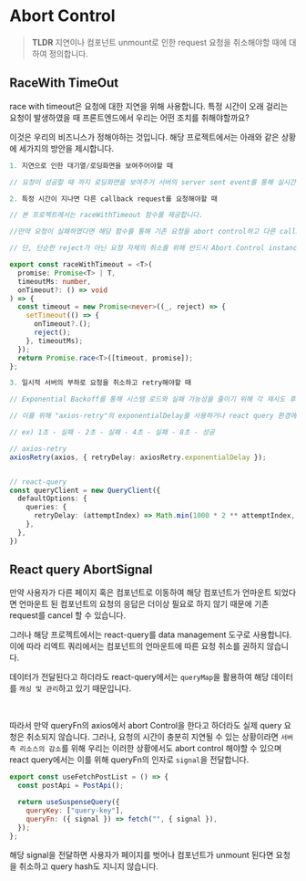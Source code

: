 # Abort Control

> **TLDR** 지연이나 컴포넌트 unmount로 인한 request 요청을 취소해야할 때에 대하여 정의합니다.

## RaceWith TimeOut

race with timeout은 요청에 대한 지연을 위해 사용합니다. 특정 시간이 오래 걸리는 요청이 발생하였을 때 프론트엔드에서 우리는 어떤 조치를 취해야할까요?

이것은 우리의 비즈니스가 정해야하는 것입니다. 해당 프로젝트에서는 아래와 같은 상황에 세가지의 방안을 제시합니다.

```typescript
1. 지연으로 인한 대기열/로딩화면을 보여주어야할 때

// 요청이 성공할 때 까지 로딩화면을 보여주거 서버의 server sent event를 통해 실시간으로 남아있는 큐의 개수를 통해 대기열의 감소를 보여주어야합니다.
```

```typescript
2. 특정 시간이 지나면 다른 callback request를 요청해야할 때

// 본 프로젝트에서는 raceWithTimeout 함수를 제공합니다.

//만약 요청이 실패하였다면 해당 함수를 통해 기존 요청을 abort control하고 다른 callback으로 요청을 재시도 할 수 있습니다.

// 단, 단순한 reject가 아닌 요청 자체의 취소를 위해 반드시 Abort Control instance와 함께 사용해야합니다.

export const raceWithTimeout = <T>(
  promise: Promise<T> | T,
  timeoutMs: number,
  onTimeout?: () => void
) => {
  const timeout = new Promise<never>((_, reject) => {
    setTimeout(() => {
      onTimeout?.();
      reject();
    }, timeoutMs);
  });
  return Promise.race<T>([timeout, promise]);
};
```

```typescript
3. 일시적 서버의 부하로 요청을 취소하고 retry해야할 때

// Exponential Backoff를 통해 시스템 로드와 실패 가능성을 줄이기 위해 각 재시도 후 대기 시간을 두 배로 늘려야합니다

// 이를 위해 "axios-retry"의 exponentialDelay를 사용하거나 react query 환경에서는 retryDelay option을 사용합니다

// ex) 1초 - 실패 - 2초 - 실패 - 4초 - 실패 - 8초 - 성공

// axios-retry
axiosRetry(axios, { retryDelay: axiosRetry.exponentialDelay });


// react-query
const queryClient = new QueryClient({
  defaultOptions: {
    queries: {
      retryDelay: (attemptIndex) => Math.min(1000 * 2 ** attemptIndex, 30000),
    },
  },
})
```

## React query AbortSignal

만약 사용자가 다른 페이지 혹은 컴포넌트로 이동하여 해당 컴포넌트가 언마운트 되었다면 언마운트 된 컴포넌트의 요청의 응답은 더이상 필요로 하지 않기 때문에 기존 request를 cancel 할 수 있습니다.

그러나 해당 프로젝트에서는 react-query를 data management 도구로 사용합니다. 이에 따라 리엑트 쿼리에서는 컴포넌트의 언마운트에 따른 요청 취소를 권하지 않습니다.

데이터가 전달된다고 하더라도 react-query에서는 `queryMap`을 활용하여 해당 데이터를 `캐싱 및 관리`하고 있기 때문입니다.

<br>

따라서 만약 queryFn의 axios에서 abort Control을 한다고 하더라도 실제 query 요청은 취소되지 않습니다. 그러나, 요청의 시간이 충분히 지연될 수 있는 상황이라면 `서버 측 리소스의 감소`를 위해 우리는 이러한 상황에서도 abort control 해야할 수 있으며 react query에서는 이를 위해 queryFn의 인자로 `signal`을 전달합니다.

```javascript
export const useFetchPostList = () => {
  const postApi = PostApi();

  return useSuspenseQuery({
    queryKey: ["query-key"],
    queryFn: ({ signal }) => fetch("", { signal }),
  });
};
```

해당 signal을 전달하면 사용자가 페이지를 벗어나 컴포넌트가 unmount 된다면 요청을 취소하고 query hash도 지니지 않습니다.
